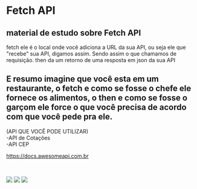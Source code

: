 # Fetch API
material de estudo sobre Fetch API
---
fetch ele é o local onde você adiciona a URL da sua API, ou seja ele que "recebe" sua API, digamos assim. Sendo assim o que chamamos de requisição.
then da um retorno de uma resposta em json da sua API


E resumo imagine que você esta em um restaurante, o fetch e como se fosse o chefe ele fornece os alimentos, o then e como se fosse o garçom ele force o que você precisa de acordo com que você pede pra ele.
---
(API QUE VOCÊ PODE UTILIZAR) <br>
-API de Cotações <br>
-API CEP<br>

https://docs.awesomeapi.com.br  <br>

  <div aligh="center">

  ##
  <br>
  <a href = "mailto: weibdsgn@gmail.com"><img src="https://img.shields.io/badge/-Gmail-%23EA4335?style=for-the-badge&logo=gmail&logoColor=white" target="_blank"></a>
  <a href="https://www.linkedin.com/in/hendrickson-weib-5046a027b/" target="_blank"><img src="https://img.shields.io/badge/-LinkedIn-%230077B5?style=for-the-badge&logo=linkedin&logoColor=white" target="_blank"></a>
   <a href="https://www.instagram.com/weibhr/" target="_blank"><img src="https://img.shields.io/badge/-Instagram-%23E4405F?style=for-the-badge&logo=instagram&logoColor=white" target="_blank"></a>
</div>

